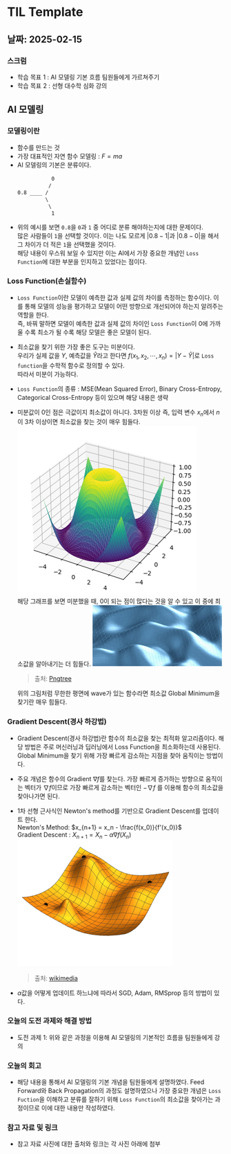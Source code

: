 # TIL Template

## 날짜: 2025-02-15

### 스크럼
- 학습 목표 1 : AI 모델링 기본 흐름 팀원들에게 가르쳐주기
- 학습 목표 2 : 선형 대수학 심화 강의

## AI 모델링
### 모델링이란
- 함수를 만드는 것
- 가장 대표적인 자연 함수 모델링 : $F = ma$
- AI 모델링의 기본은 분류이다.</br>
    ```
               0
              /
    0.8 ____ /
             \
              \
               1
    ```
- 위의 예시를 보면 `0.8`을 `0`과 `1` 중 어디로 분류 해야하는지에 대한 문제이다.</br> 많은 사람들이 `1`을 선택할 것이다. 이는 나도 모르게 $|0.8 - 1|$과 $|0.8 - 0|$을 해서 그 차이가 더 적은 `1`을 선택했을 것이다.</br>
해당 내용이 우스워 보일 수 있지만 이는 AI에서 가장 중요한 개념인 `Loss Function`에 대한 부분을 인지하고 있었다는 점이다.

### Loss Function(손실함수)
- `Loss Function`이란 모델이 예측한 값과 실제 값의 차이를 측정하는 함수이다. 이를 통해 모델의 성능을 평가하고 모델이 어떤 방향으로 개선되어야 하는지 알려주는 역할을 한다. </br>
즉, 바꿔 말하면 모델이 예측한 값과 실제 값의 차이인 `Loss Function`이 0에 가까울 수록 최소가 될 수록 해당 모델은 좋은 모델이 된다.

- 최소값을 찾기 위한 가장 좋은 도구는 미분이다.</br> 우리가 실제 값을 $Y$, 예측값을 $\hat Y$라고 한다면 $f(x_1, x_2, \cdots, x_n) = |Y - \hat Y|$로 `Loss function`을 수학적 함수로 정의할 수 있다.</br> 따라서 미분이 가능하다.

- `Loss Function`의 종류 : MSE(Mean Squared Error), Binary Cross-Entropy, Categorical Cross-Entropy 등이 있으며 해당 내용은 생략

- 미분값이 0인 점은 극값이지 최소값이 아니다. 3차원 이상 즉, 입력 변수 $x_n$에서 $n$이 3차 이상이면 최소값을 찾는 것이 매우 힘들다.</br>
![alt text](/Feb/image/3dexample.png)</br>
해당 그래프를 보면 미분했을 때, 0이 되는 점이 많다는 것을 알 수 있고 이 중에 최소값을 알아내기는 더 힘들다.
![alt text](/Feb/image/wave.png)</br>
    >출처: [Pngtree](https://kor.pngtree.com/)</br>

    위의 그림처럼 무한한 평면에 wave가 있는 함수라면 최소값 Global Minimum을 찾기란 매우 힘들다.

### Gradient Descent(경사 하강법)
- Gradient Descent(경사 하강법)란 함수의 최소값을 찾는 최적화 알고리즘이다. 해당 방법은 주로 머신러닝과 딥러닝에서 Loss Function을 최소화하는데 사용된다. Global Minimum을 찾기 위해 가장 빠르게 감소하는 지점을 찾아 움직이는 방법이다.

- 주요 개념은 함수의 Gradient $\nabla f$를 찾는다. 가장 빠르게 증가하는 방향으로 움직이는 벡터가 $\nabla f$이므로 가장 빠르게 감소하는 벡터인 $-\nabla f$ 를 이용해 함수의 최소값을 찾아나가면 된다.

- 1차 선형 근사식인 Newton's method를 기반으로 Gradient Descent를 업데이트 한다.</br> Newton's Method: $x_{n+1} = x_n - \frac{f(x_0)}{f'(x_0)}$</br>
    Gradient Descent : $X_{n+1} = X_n -\alpha \nabla f(X_n)$</br>
    ![alt-text](/Feb/image/Gradient_descent.gif)</br>
    > 출처: [wikimedia](https://commons.wikimedia.org/wiki/File:Gradient_descent.gif)
    
- $\alpha$값을 어떻게 업데이트 하느냐에 따라서 SGD, Adam, RMSprop 등의 방법이 있다.

### 오늘의 도전 과제와 해결 방법
- 도전 과제 1: 위와 같은 과정을 이용해 AI 모델링의 기본적인 흐름을 팀원들에게 강의

### 오늘의 회고
- 해당 내용을 통해서 AI 모델링의 기본 개념을 팀원들에게 설명하였다. Feed Forward와 Back Propagation의 과정도 설명하였으나 가장 중요한 개념은 `Loss Fuction`을 이해하고 분류를 잘하기 위해 `Loss Function`의 최소값을 찾아가는 과정이므로 이에 대한 내용만 작성하였다.

### 참고 자료 및 링크
- 참고 자료 사진에 대한 출처와 링크는 각 사진 아래에 첨부
